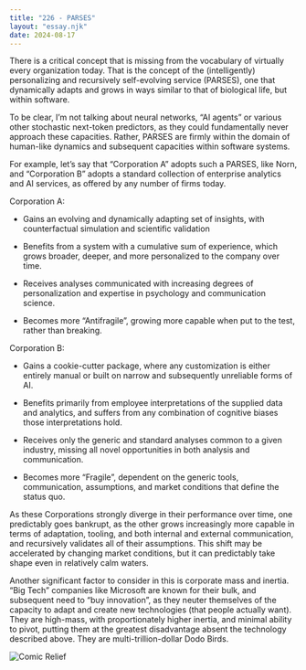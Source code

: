 ```yaml
---
title: "226 - PARSES"
layout: "essay.njk"
date: 2024-08-17
---
```


There is a critical concept that is missing from the vocabulary of virtually every organization today. That is the concept of the (intelligently) personalizing and recursively self-evolving service (PARSES), one that dynamically adapts and grows in ways similar to that of biological life, but within software.

To be clear, I’m not talking about neural networks, “AI agents” or various other stochastic next-token predictors, as they could fundamentally never approach these capacities. Rather, PARSES are firmly within the domain of human-like dynamics and subsequent capacities within software systems. 

For example, let’s say that “Corporation A” adopts such a PARSES, like Norn, and “Corporation B” adopts a standard collection of enterprise analytics and AI services, as offered by any number of firms today.

Corporation A:

- Gains an evolving and dynamically adapting set of insights, with counterfactual simulation and scientific validation

- Benefits from a system with a cumulative sum of experience, which grows broader, deeper, and more personalized to the company over time.

- Receives analyses communicated with increasing degrees of personalization and expertise in psychology and communication science.

- Becomes more “Antifragile”, growing more capable when put to the test, rather than breaking.

Corporation B:

- Gains a cookie-cutter package, where any customization is either entirely manual or built on narrow and subsequently unreliable forms of AI.

- Benefits primarily from employee interpretations of the supplied data and analytics, and suffers from any combination of cognitive biases those interpretations hold.

- Receives only the generic and standard analyses common to a given industry, missing all novel opportunities in both analysis and communication.

- Becomes more “Fragile”, dependent on the generic tools, communication, assumptions, and market conditions that define the status quo.

As these Corporations strongly diverge in their performance over time, one predictably goes bankrupt, as the other grows increasingly more capable in terms of adaptation, tooling, and both internal and external communication, and recursively validates all of their assumptions. This shift may be accelerated by changing market conditions, but it can predictably take shape even in relatively calm waters.

Another significant factor to consider in this is corporate mass and inertia.  “Big Tech” companies like Microsoft are known for their bulk, and subsequent need to “buy innovation”, as they neuter themselves of the capacity to adapt and create new technologies (that people actually want). They are high-mass, with proportionately higher inertia, and minimal ability to pivot, putting them at the greatest disadvantage absent the technology described above. They are multi-trillion-dollar Dodo Birds.

![Comic Relief](https://media.licdn.com/dms/image/v2/D5622AQHXnSwIXzO25Q/feedshare-shrink_2048_1536/feedshare-shrink_2048_1536/0/1721620961009?e=1737590400&v=beta&t=HeIBVfJx5F9MTQmkGGeo1IPTtEeJXw3jEND6bIWMM-A)